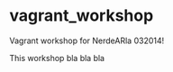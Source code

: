 vagrant_workshop
================

Vagrant workshop for NerdeARla 032014!

This workshop bla bla bla
